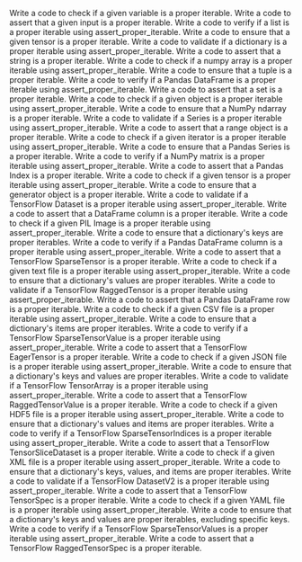 Write a code to check if a given variable is a proper iterable.
Write a code to assert that a given input is a proper iterable.
Write a code to verify if a list is a proper iterable using assert_proper_iterable.
Write a code to ensure that a given tensor is a proper iterable.
Write a code to validate if a dictionary is a proper iterable using assert_proper_iterable.
Write a code to assert that a string is a proper iterable.
Write a code to check if a numpy array is a proper iterable using assert_proper_iterable.
Write a code to ensure that a tuple is a proper iterable.
Write a code to verify if a Pandas DataFrame is a proper iterable using assert_proper_iterable.
Write a code to assert that a set is a proper iterable.
Write a code to check if a given object is a proper iterable using assert_proper_iterable.
Write a code to ensure that a NumPy ndarray is a proper iterable.
Write a code to validate if a Series is a proper iterable using assert_proper_iterable.
Write a code to assert that a range object is a proper iterable.
Write a code to check if a given iterator is a proper iterable using assert_proper_iterable.
Write a code to ensure that a Pandas Series is a proper iterable.
Write a code to verify if a NumPy matrix is a proper iterable using assert_proper_iterable.
Write a code to assert that a Pandas Index is a proper iterable.
Write a code to check if a given tensor is a proper iterable using assert_proper_iterable.
Write a code to ensure that a generator object is a proper iterable.
Write a code to validate if a TensorFlow Dataset is a proper iterable using assert_proper_iterable.
Write a code to assert that a DataFrame column is a proper iterable.
Write a code to check if a given PIL Image is a proper iterable using assert_proper_iterable.
Write a code to ensure that a dictionary's keys are proper iterables.
Write a code to verify if a Pandas DataFrame column is a proper iterable using assert_proper_iterable.
Write a code to assert that a TensorFlow SparseTensor is a proper iterable.
Write a code to check if a given text file is a proper iterable using assert_proper_iterable.
Write a code to ensure that a dictionary's values are proper iterables.
Write a code to validate if a TensorFlow RaggedTensor is a proper iterable using assert_proper_iterable.
Write a code to assert that a Pandas DataFrame row is a proper iterable.
Write a code to check if a given CSV file is a proper iterable using assert_proper_iterable.
Write a code to ensure that a dictionary's items are proper iterables.
Write a code to verify if a TensorFlow SparseTensorValue is a proper iterable using assert_proper_iterable.
Write a code to assert that a TensorFlow EagerTensor is a proper iterable.
Write a code to check if a given JSON file is a proper iterable using assert_proper_iterable.
Write a code to ensure that a dictionary's keys and values are proper iterables.
Write a code to validate if a TensorFlow TensorArray is a proper iterable using assert_proper_iterable.
Write a code to assert that a TensorFlow RaggedTensorValue is a proper iterable.
Write a code to check if a given HDF5 file is a proper iterable using assert_proper_iterable.
Write a code to ensure that a dictionary's values and items are proper iterables.
Write a code to verify if a TensorFlow SparseTensorIndices is a proper iterable using assert_proper_iterable.
Write a code to assert that a TensorFlow TensorSliceDataset is a proper iterable.
Write a code to check if a given XML file is a proper iterable using assert_proper_iterable.
Write a code to ensure that a dictionary's keys, values, and items are proper iterables.
Write a code to validate if a TensorFlow DatasetV2 is a proper iterable using assert_proper_iterable.
Write a code to assert that a TensorFlow TensorSpec is a proper iterable.
Write a code to check if a given YAML file is a proper iterable using assert_proper_iterable.
Write a code to ensure that a dictionary's keys and values are proper iterables, excluding specific keys.
Write a code to verify if a TensorFlow SparseTensorValues is a proper iterable using assert_proper_iterable.
Write a code to assert that a TensorFlow RaggedTensorSpec is a proper iterable.